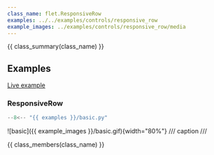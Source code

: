 ```yaml
---
class_name: flet.ResponsiveRow
examples: ../../examples/controls/responsive_row
example_images: ../examples/controls/responsive_row/media
---
```


{{ class_summary(class_name) }}

## Examples

[Live example](https://flet-controls-gallery.fly.dev/layout/responsiverow)

### ResponsiveRow

```python
--8<-- "{{ examples }}/basic.py"
```

![basic]({{ example_images }}/basic.gif){width="80%"}
/// caption
///

{{ class_members(class_name) }}
